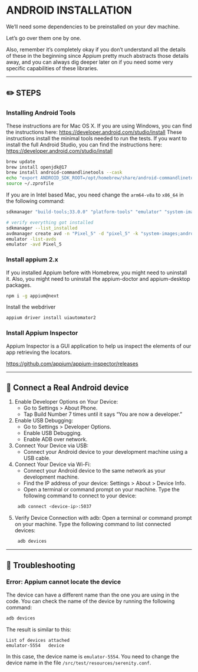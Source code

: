 # ANDROID INSTALLATION

We’ll need some dependencies to be preinstalled on your dev machine.

Let’s go over them one by one.

Also, remember it’s completely okay if you don’t understand all the details of
these in the beginning since Appium pretty much abstracts those details away,
and
you can always dig deeper later on if you need some very specific capabilities
of these libraries.

---

## ✏️ STEPS

### Installing Android Tools

These instructions are for Mac OS X. If you are using Windows, you can find the
instructions here: https://developer.android.com/studio/install
These instructions install the minimal tools needed to run the tests. If you
want to install the full Android Studio, you can find the instructions
here: https://developer.android.com/studio/install

```bash
brew update
brew install openjdk@17
brew install android-commandlinetools --cask
echo "export ANDROID_SDK_ROOT=/opt/homebrew/share/android-commandlinetools/" >> ~/.zprofile
source ~/.zprofile
```

If you are in Intel based Mac, you need change the `arm64-v8a` to `x86_64` in
the following command:

```bash
sdkmanager "build-tools;33.0.0" "platform-tools" "emulator" "system-images;android-33;google_apis;arm64-v8a" "platforms;android-33"

# verify everything got installed
sdkmanager --list_installed
avdmanager create avd -n "Pixel_5" -d "pixel_5" -k "system-images;android-33;google_apis;arm64-v8a"
emulator -list-avds
emulator -avd Pixel_5
```

### Install appium 2.x

If you installed Appium before with Homebrew, you might need to uninstall it.
Also, you might need to uninstall the appium-doctor and appium-desktop packages.

```bash
npm i -g appium@next
```

Install the webdriver

```bash
appium driver install uiautomator2
```

### Install Appium Inspector

Appium Inspector is a GUI application to help us inspect the elements of our app
retrieving the locators.

https://github.com/appium/appium-inspector/releases


---

## 📱 Connect a Real Android device

1. Enable Developer Options on Your Device:
    - Go to Settings > About Phone.
    - Tap Build Number 7 times until it says “You are now a developer.”
2. Enable USB Debugging:
    - Go to Settings > Developer Options.
    - Enable USB Debugging.
    - Enable ADB over network.
3. Connect Your Device via USB:
    - Connect your Android device to your development machine using a USB cable.
4. Connect Your Device via Wi-Fi:
    - Connect your Android device to the same network as your development
      machine.
    - Find the IP address of your device: Settings > About > Device Info.
    - Open a terminal or command prompt on your machine. Type the following
      command to connect to your device:
   ```bash
    adb connect <device-ip>:5037
    ```
4. Verify Device Connection with adb: Open a terminal or command prompt on your
   machine. Type the following command to list connected devices:
    ```bash
     adb devices
     ```

---

## 🐞 Troubleshooting

### Error: Appium cannot locate the device

The device can have a different name than the one you are using in the code. You
can check the name of the device by running the following command:

```bash
adb devices
```

The result is similar to this:

```
List of devices attached
emulator-5554	device
```

In this case, the device name is `emulator-5554`. You need to change the device
name in the file `/src/test/resources/serenity.conf`.
